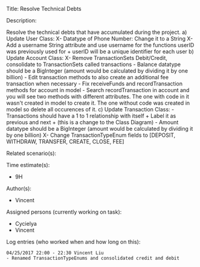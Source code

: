 Title: Resolve Technical Debts

Description:

  Resolve the technical debts that have accumulated during the project.
  a) Update User Class:
	X- Datatype of Phone Number: Change it to a String
	X- Add a username String attribute and use username for the functions
		userID was previously used for
		+ userID will be a unique identifier for each user
  b) Update Account Class:
	X- Remove TransactionSets Debit/Credit, consolidate to TransactionSets
		called transactions
	- Balance datatype should be a BigInteger (amount would be calculated by dividing it by one billion)
	- Edit transaction methods to also create an additional fee transaction
		when necessary
	- Fix receiveFunds and recordTransaction methods for account in model
		- Search recordTransaction in account and you will see two methods with different attributes. The one with code in it wasn't created in model to create it. The one without code was created in model so delete all occurences of it.
  c) Update Transaction Class:
    - Transactions should have a 1 to 1 relationship with itself
		+ Label it as previous and next
		+ (this is a change to the Class Diagram)
    - Amount datatype should be a BigInteger (amount would be calculated by dividing it by one billion)
    X- Change TransactionTypeEnum fields to [DEPOSIT, WITHDRAW, TRANSFER,
		CREATE, CLOSE, FEE]
  
Related scenario(s):

  
  
Time estimate(s):

 - 9H

Author(s):

  - Vincent

Assigned persons (currently working on task):

  - Cycielya
  - Vincent

Log entries (who worked when and how long on this):

	04/25/2017 22:00 - 22:30 Vincent Liu
	- Renamed TransactionTypeEnums and consolidated credit and debit